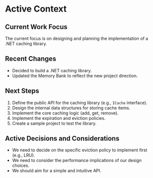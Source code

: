 # Active Context

## Current Work Focus

The current focus is on designing and planning the implementation of a .NET caching library.

## Recent Changes

- Decided to build a .NET caching library.
- Updated the Memory Bank to reflect the new project direction.

## Next Steps

1.  Define the public API for the caching library (e.g., `ICache` interface).
2.  Design the internal data structures for storing cache items.
3.  Implement the core caching logic (add, get, remove).
4.  Implement the expiration and eviction policies.
5.  Create a sample project to test the library.

## Active Decisions and Considerations

- We need to decide on the specific eviction policy to implement first (e.g., LRU).
- We need to consider the performance implications of our design choices.
- We should aim for a simple and intuitive API.

